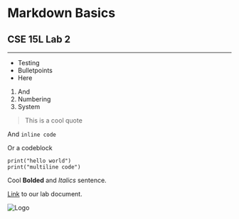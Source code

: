 # Markdown Basics
## CSE 15L Lab 2
---
* Testing
* Bulletpoints
* Here


1. And
2. Numbering
3. System


> This is a cool quote


And `inline code`


Or a codeblock
```
print("hello world")
print("multiline code")
```


Cool **Bolded** and *Italics* sentence.

[Link](https://docs.google.com/document/d/1Nw6gdehL-BzqjeVV1jzi_Ni4cdpx2uquLztLGTdzUdU/edit) to our lab document.

![Logo](https://lh5.googleusercontent.com/G5Pk7qNAewHk28-7enSyyoVaRmbIwVn9HOBco9KwpUMn_zGtNraONzHCQ2wO-FR6D2ugHXS06LVxVtpAx3gSubc=w16383)
